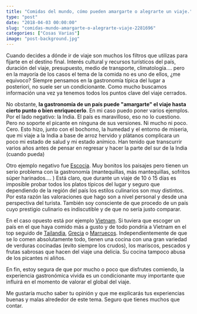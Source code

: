 ```yaml
---
title: "Comidas del mundo, cómo pueden amargarte o alegrarte un viaje."
type: "post"
date: "2018-04-03 00:00:00"
slug: "comidas-mundo-amargarte-o-alegrarte-viaje-2281696"
categories: ["Cosas Varias"]
image: "post-background.jpg"
---
```


   
  
Cuando decides a dónde ir de viaje son muchos los filtros que utilizas para fijarte en el destino final. Interés cultural y recursos turísticos del país, duración del viaje, presupuesto, medio de transporte, climatología.... pero en la mayoría de los casos el tema de la comida no es uno de ellos, ¿me equivoco? Siempre pensamos en la gastronomía típica del lugar a posteriori, no suele ser un condicionante. Como mucho buscamos información una vez ya tenemos todos los puntos clave del viaje cerrados.  
  
No obstante, **la gastronomía de un país puede "amargarte" el viaje hasta cierto punto o bien enriquecerlo**. En mi caso puedo poner varios ejemplos. Por el lado negativo: la India. El país es maravilloso, eso no lo cuestiono. Pero no soporte el picante en ninguna de sus versiones. Ni mucho ni poco. Cero. Esto hizo, junto con el bochorno, la humedad y el entorno de miseria, que mi viaje a la India a base de arroz hervido y plátanos complicara un poco mi estado de salud y mi estado anímico. Han tenido que transcurrir varios años antes de pensar en regresar y hacer la parte del sur de la India (cuando pueda)  
  
Otro ejemplo negativo fue [Escocia](http://www.missviajes.com/ruta-escocia-887779/). Muy bonitos los paisajes pero tienen un serio problema con la gastronomía (mantequillas, más mantequillas, sofritos súper harinados.... ) Está claro, que durante un viaje de 10 ó 15 días es imposible probar todos los platos típicos del lugar y seguro que dependiendo de la región del país los estilos culinarios son muy distintos. Por esta razón las valoraciones que hago son a nivel personal y desde una perspectiva del turista. También soy consciente de que procedo de un país cuyo prestigio culinario es indiscutible y de que no sería justo comparar.  
  
En el caso opuesto está por ejemplo [Vietnam](http://www.missviajes.com/viaje-a-vietnam/). Si tuviera que escoger un país en el que haya comido más a gusto y de todo pondría a Vietnam en el top seguido de [Tailandia](http://www.missviajes.com/tailandia-ideal-viajar-ninos-2178570/), [Grecia](http://www.missviajes.com/grecia-encuentro-historia-antigua-66478/) o [Marruecos](http://www.missviajes.com/marrakech-en-3-dias-97018/). Independientemente de que se lo comen absolutamente todo, tienen una cocina con una gran variedad de verduras cocinadas (evito siempre los crudos), los mariscos, pescados y frutas sabrosas que hacen del viaje una delicia. Su cocina tampoco abusa de los picantes ni aliños.  
  
En fin, estoy segura de que por mucho o poco que disfrutes comiendo, la experiencia gastronómica vivida es un condicionante muy importante que influirá en el momento de valorar el global del viaje.  
  
Me gustaría mucho saber tu opinión y que me explicarás tus experiencias buenas y malas alrededor de este tema. Seguro que tienes muchos que contar.